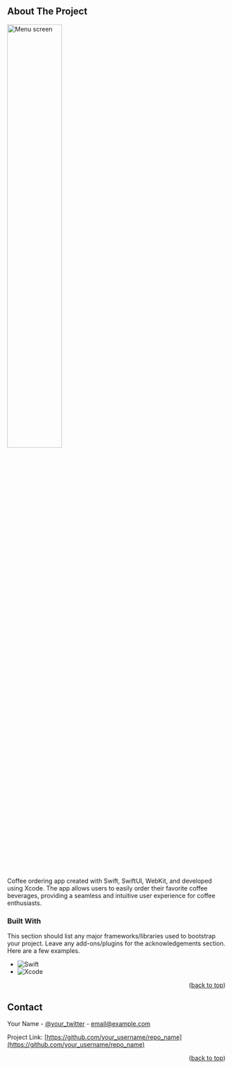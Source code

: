 <!-- ABOUT THE PROJECT -->
## About The Project


<img src="https://github.com/glauuucoma/Coffee-Ordering-App/assets/36370603/b507ede9-d093-4d28-92df-f64e1d16d0b1" alt="Menu screen" width="50%">


Coffee ordering app created with Swift, SwiftUI, WebKit, and developed using Xcode. 
The app allows users to easily order their favorite coffee beverages, providing a seamless and intuitive user experience for coffee enthusiasts.

### Built With

This section should list any major frameworks/libraries used to bootstrap your project. Leave any add-ons/plugins for the acknowledgements section. Here are a few examples.

* ![Swift](https://img.shields.io/badge/swift-F54A2A?style=for-the-badge&logo=swift&logoColor=white)
* ![Xcode](https://img.shields.io/badge/Xcode-007ACC?style=for-the-badge&logo=Xcode&logoColor=white)

<p align="right">(<a href="#readme-top">back to top</a>)</p>

<!-- CONTACT -->
## Contact

Your Name - [@your_twitter](https://twitter.com/your_username) - email@example.com

Project Link: [https://github.com/your_username/repo_name](https://github.com/your_username/repo_name)

<p align="right">(<a href="#readme-top">back to top</a>)</p>
